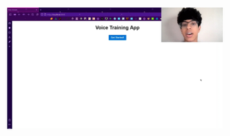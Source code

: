 [![Watch the video](https://raw.githubusercontent.com/Dachsbun/congressional-app-challenge-video/main/thumbnail.jpg)](https://raw.githubusercontent.com/Dachsbun/congressional-app-challenge-video/main/congressional_app_challenge2.mp4)
